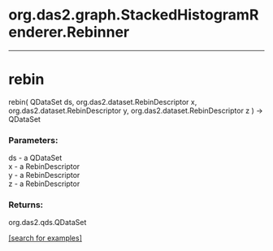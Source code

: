 # org.das2.graph.StackedHistogramRenderer.Rebinner
***
<a name="rebin"></a>
# rebin
rebin( QDataSet ds, org.das2.dataset.RebinDescriptor x, org.das2.dataset.RebinDescriptor y, org.das2.dataset.RebinDescriptor z ) &rarr; QDataSet



### Parameters:
ds - a QDataSet
<br>x - a RebinDescriptor
<br>y - a RebinDescriptor
<br>z - a RebinDescriptor

### Returns:
org.das2.qds.QDataSet


<a href="https://github.com/autoplot/dev/search?q=rebin&unscoped_q=rebin">[search for examples]</a>

